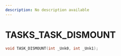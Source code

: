 ```yaml
---
description: No description available 
---
```


# TASKS\_TASK_DISMOUNT

```cpp
void TASK_DISMOUNT(int _Unk0, int _Unk1);
```